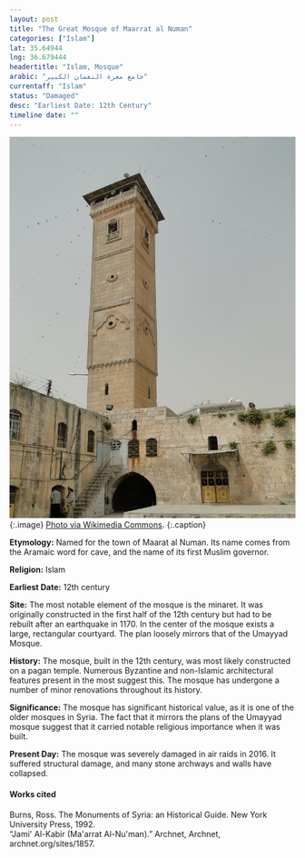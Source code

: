 ```yaml
---
layout: post
title: "The Great Mosque of Maarrat al Numan"
categories: ["Islam"]
lat: 35.64944
lng: 36.679444
headertitle: "Islam, Mosque"
arabic: "جامع معرة النعمان الكبير"
currentaff: "Islam"
status: "Damaged"
desc: "Earliest Date: 12th Century"
timeline date: ""
---
```

![The Great Mosque Maarrat al Numan](images/maarrat.jpeg)
   {:.image}
[Photo via Wikimedia Commons](https://commons.wikimedia.org/wiki/File:Great_Mosque_of_Ma%27arrat_al-Numan_03.jpg).
   {:.caption}

**Etymology:** Named for the town of Maarat al Numan. Its name comes from the Aramaic word for cave, and the name of its first Muslim governor. 

**Religion:** Islam

**Earliest Date:** 12th century

**Site:** The most notable element of the mosque is the minaret. It was originally constructed in the first half of the 12th century but had to be rebuilt after an earthquake in 1170. In the center of the mosque exists a large, rectangular courtyard. The plan loosely mirrors that of the Umayyad Mosque. 

**History:** The mosque, built in the 12th century, was most likely constructed on a pagan temple. Numerous Byzantine and non-Islamic architectural features present in the most suggest this. The mosque has undergone a number of minor renovations throughout its history.  

**Significance:** The mosque has significant historical value, as it is one of the older mosques in Syria. The fact that it mirrors the plans of the Umayyad mosque suggest that it carried notable religious importance when it was built. 

**Present Day:** The mosque was severely damaged in air raids in 2016. It suffered structural damage, and many stone archways and walls have collapsed. 


#### Works cited

Burns, Ross. The Monuments of Syria: an Historical Guide. New York University Press, 1992.  
“Jami' Al-Kabir (Ma'arrat Al-Nu'man).” Archnet, Archnet, archnet.org/sites/1857.

